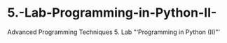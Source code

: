 # 5.-Lab-Programming-in-Python-II-
Advanced Programming Techniques 5. Lab "‘Programming in Python (II)"’
